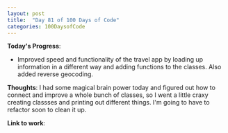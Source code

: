 ```yaml
---
layout: post
title:  "Day 81 of 100 Days of Code"
categories: 100DaysofCode
---
```

**Today's Progress**:
+ Improved speed and functionality of the travel app by loading up information in a different way and adding functions to the classes. Also added reverse geocoding. 

**Thoughts**:   I had some magical brain power today and figured out how to connect and improve a whole bunch of classes, so I went a little craxy creating classses and printing out different things. I'm going to have to refactor soon to clean it up. 

**Link to work**:
